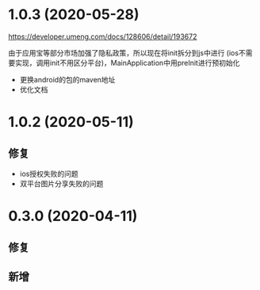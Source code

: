 # 1.0.3 (2020-05-28)
https://developer.umeng.com/docs/128606/detail/193672

由于应用宝等部分市场加强了隐私政策，所以现在将init拆分到js中进行
(ios不需要实现，调用init不用区分平台)，MainApplication中用preInit进行预初始化

* 更换android的包的maven地址
* 优化文档


# 1.0.2 (2020-05-11)
## 修复
* ios授权失败的问题
* 双平台图片分享失败的问题

# 0.3.0 (2020-04-11)

## 修复


## 新增
